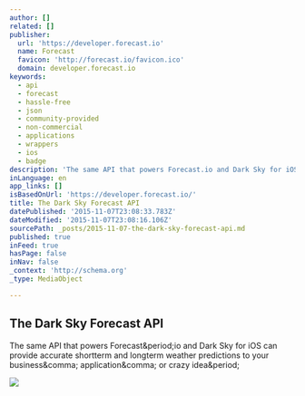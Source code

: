 ```yaml
---
author: []
related: []
publisher:
  url: 'https://developer.forecast.io'
  name: Forecast
  favicon: 'http://forecast.io/favicon.ico'
  domain: developer.forecast.io
keywords:
  - api
  - forecast
  - hassle-free
  - json
  - community-provided
  - non-commercial
  - applications
  - wrappers
  - ios
  - badge
description: 'The same API that powers Forecast.io and Dark Sky for iOS can provide accurate short­term and long­term weather predictions to your business, application, or crazy idea.'
inLanguage: en
app_links: []
isBasedOnUrl: 'https://developer.forecast.io/'
title: The Dark Sky Forecast API
datePublished: '2015-11-07T23:08:33.783Z'
dateModified: '2015-11-07T23:08:16.106Z'
sourcePath: _posts/2015-11-07-the-dark-sky-forecast-api.md
published: true
inFeed: true
hasPage: false
inNav: false
_context: 'http://schema.org'
_type: MediaObject

---
```

<article style=""><h1>The Dark Sky Forecast API</h1><p>The same API that powers Forecast&amp;period;io and Dark Sky for iOS can provide accurate short­term and long­term weather predictions to your business&amp;comma; application&amp;comma; or crazy idea&amp;period;</p><img src="https://developer.forecast.io/img/dark_sky.jpg" /></article>